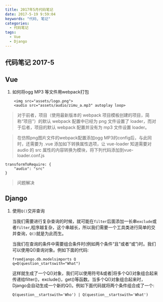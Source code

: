 ```yaml
---
title: 2017年5月代码笔记
date: 2017-5-19 9:59:04
keywords: "代码, 笔记"
categories:
  - 代码笔记
tags:
  - Vue
  - Django
---
```


## 代码笔记 2017-5

## Vue

1. 如何将ogg MP3 等文件用webpack打包

```
    <img src="assets/logo.png">
    <audio src="assets/audio/zimu_a.mp3" autoplay loop>
```

> 对于前者，项目（使用最新版本的 webpack 项目模板创建的项目，简称“项目”）的默认 webpack 配置中已经为 png 文件设置了 loader，而对于后者，项目的默认 webpack 配置并没有为 mp3 文件设置 loader。

> 在仿照png图片文件的webpack配置添加ogg MP3的config后，与此同时，还需要为 .vue 添加如下转换属性选项，让 vue-loader 知道需要对 audio 的 src 属性的内容转换为模块，将下列代码添加到vue-loader.conf.js

    transformToRequire: {
        "audio": "src"
    }
    
> 问题解决


## Django

1. 使用`Q()`交并查询

    当我们需要进行复杂查询的时候，就可能在`filter`后面添加一长串`exclude`或者`filter`,程序越复杂，这个串越长，所以我们需要一个工具类进行简单的交并查询，`Q()`就是为此而生。

    当我们在查询的条件中需要组合条件时(例如两个条件“且”或者“或”)时。我们可以使用Q()查询对象。例如下面的代码:
    ```
    fromdjango.db.modelsimports Q
    q=Q(question_startswith="What")
    ```
 
    这样就生成了一个Q()对象，我们可以使用符号&或者|将多个Q()对象组合起来传递给filter()，exclude()，get()等函数。当多个Q()对象组合起来时，Django会自动生成一个新的Q()。例如下面代码就将两个条件组合成了一个:

    ```
    Q(question__startswith='Who') | Q(question__startswith='What')
    ```